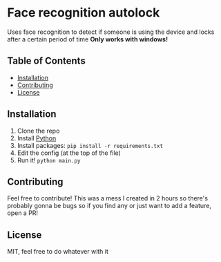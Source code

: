 # Face recognition autolock

Uses face recognition to detect if someone is using the device and locks after a certain period of time
**Only works with windows!**

## Table of Contents



- [Installation](#installation)
- [Contributing](#contributing)
- [License](#license)


## Installation
1. Clone the repo
2. Install [Python](https://www.python.org/downloads/)
3. Install packages: `pip install -r requirements.txt`
4. Edit the config (at the top of the file)
5. Run it! `python main.py`


## Contributing

Feel free to contribute! This was a mess I created in 2 hours so there's probably gonna be bugs so if you find any or just want to add a feature, open a PR!

## License
MIT, feel free to do whatever with it
